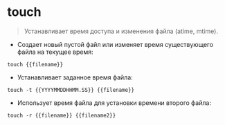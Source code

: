 # touch

> Устанавливает время доступа и изменения файла (atime, mtime).

- Создает новый пустой файл или изменяет время существующего файла на текущее время:

`touch {{filename}}`

- Устанавливает заданное время файла:

`touch -t {{YYYYMMDDHHMM.SS}} {{filename}}`

- Использует время файла для установки времени второго файла:

`touch -r {{filename}} {{filename2}}`
